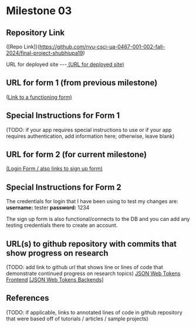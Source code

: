 Milestone 03
===

Repository Link
---
([Repo Link])(https://github.com/nyu-csci-ua-0467-001-002-fall-2024/final-project-shubhiupa19)

URL for deployed site 
---[
(URL for deployed site)](http://linserv1.cims.nyu.edu:36503/)

URL for form 1 (from previous milestone) 
---
([Link to a functioning form)](http://linserv1.cims.nyu.edu:36503/add)

Special Instructions for Form 1
---
(TODO: if your app requires special instructions to use or if your app requires authentication, add information here; otherwise, leave blank)

URL for form 2 (for current milestone)
---
[(Login Form / also links to sign up form)](http://linserv1.cims.nyu.edu:36503/)

Special Instructions for Form 2
---
The credentials for login that I have been using to test my changes are: 
**username:** tester
**password:** 1234

The sign up form is also functional/connects to the DB and you can add any testing credentials there to create an account.

URL(s) to github repository with commits that show progress on research
--- 
(TODO: add link to github url that shows line or lines of code that demonstrate continued progress on research topics)
[JSON Web Tokens Frontend]([https://github.com/nyu-csci-ua-0467-001-002-fall-2024/final-project-shubhiupa19/blob/ed2954e7eba6fc220e327873bbb339ac9f0282cf/final-project/src/app/login/page.js#L13C5-L33C5])
[[JSON Web Tokens Backends]]([(https://github.com/nyu-csci-ua-0467-001-002-fall-2024/final-project-shubhiupa19/blob/ed2954e7eba6fc220e327873bbb339ac9f0282cf/final-project/src/app/api/login/route.js#L17C12-L26C10)])

References 
---
(TODO: if applicable, links to annotated lines of code in github repository that were based off of tutorials / articles / sample projects)
